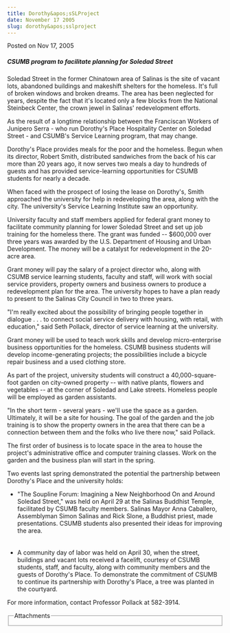 ```yaml
---
title: Dorothy&apos;sSLProject
date: November 17 2005
slug: dorothy&apos;sslproject
---
```





<span class="date">Posted on Nov 17, 2005    </span>
<h5>CSUMB program to facilitate planning for Soledad Street</h5>
<p>Soledad Street in the former Chinatown area of Salinas is the
site of vacant lots, abandoned buildings and makeshift shelters for
the homeless. It&apos;s full of broken windows and broken dreams. The
area has been neglected for years, despite the fact that it&apos;s
located only a few blocks from the National Steinbeck Center, the
crown jewel in Salinas&apos; redevelopment efforts.</p>
<p>As the result of a longtime relationship between the Franciscan
Workers of Junipero Serra - who run Dorothy&apos;s Place Hospitality
Center on Soledad Street - and CSUMB&apos;s Service Learning program,
that may change.</p>
<p>Dorothy&apos;s Place provides meals for the poor and the homeless.
Begun when its director, Robert Smith, distributed sandwiches from
the back of his car more than 20 years ago, it now serves two meals
a day to hundreds of guests and has provided service-learning
opportunities for CSUMB students for nearly a decade.</p>
<p>When faced with the prospect of losing the lease on Dorothy&apos;s,
Smith approached the university for help in redeveloping the area,
along with the city. The university&apos;s Service Learning Institute
saw an opportunity.</p>
<p>University faculty and staff members applied for federal grant
money to facilitate community planning for lower Soledad Street and
set up job training for the homeless there. The grant was funded --
$600,000 over three years was awarded by the U.S. Department of
Housing and Urban Development. The money will be a catalyst for
redevelopment in the 20-acre area.</p>
<p>Grant money will pay the salary of a project director who, along
with CSUMB service learning students, faculty and staff, will work
with social service providers, property owners and business owners
to produce a redevelopment plan for the area. The university hopes
to have a plan ready to present to the Salinas City Council in two
to three years.</p>
<p>&quot;I&apos;m really excited about the possibility of bringing people
together in dialogue . . . to connect social service delivery with
housing, with retail, with education,&quot; said Seth Pollack, director
of service learning at the university.</p>
<p>Grant money will be used to teach work skills and develop
micro-enterprise business opportunities for the homeless. CSUMB
business students will develop income-generating projects; the
possibilities include a bicycle repair business and a used clothing
store.</p>
<p>As part of the project, university students will construct a
40,000-square-foot garden on city-owned property -- with native
plants, flowers and vegetables -- at the corner of Soledad and Lake
streets. Homeless people will be employed as garden assistants.</p>
<p>&quot;In the short term - several years - we&apos;ll use the space as a
garden. Ultimately, it will be a site for housing. The goal of the
garden and the job training is to show the property owners in the
area that there can be a connection between them and the folks who
live there now,&quot; said Pollack.</p>
<p>The first order of business is to locate space in the area to
house the project&apos;s administrative office and computer training
classes. Work on the garden and the business plan will start in the
spring.</p>
<p>Two events last spring demonstrated the potential the
partnership between Dorothy&apos;s Place and the university holds:</p>
<ul>
<li>&quot;The Soupline Forum: Imagining a New Neighborhood On and Around
Soledad Street,&quot; was held on April 29 at the Salinas Buddhist
Temple, facilitated by CSUMB faculty members. Salinas Mayor Anna
Caballero, Assemblyman Simon Salinas and Rick Slone, a Buddhist
priest, made presentations. CSUMB students also presented their
ideas for improving the area.<br>
<br/></br></li>
<li>A community day of labor was held on April 30, when the street,
buildings and vacant lots received a facelift, courtesy of CSUMB
students, staff, and faculty, along with community members and the
guests of Dorothy&apos;s Place. To demonstrate the commitment of CSUMB
to continue its partnership with Dorothy&apos;s Place, a tree was
planted in the courtyard.</li>
</ul>
<p>For more information, contact Professor Pollack at 582-3914.</p>
<fieldset class="fieldgroup group-attachments">
<legend>Attachments</legend>
<div class="field field-type-emvideo field-field-attach-video">
<div class="field-items">
<div class="field-item odd">
<div class="emvideo emvideo-video emvideo-"/>
</div>
</div>
</div>
</fieldset>






